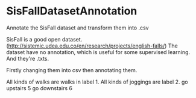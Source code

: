 # SisFallDatasetAnnotation
Annotate the SisFall dataset and transform them into .csv

SisFall is a good open dataset. (http://sistemic.udea.edu.co/en/research/projects/english-falls/)
The dataset have no annotation, which is useful for some supervised learning.
And they're .txts.

Firstly changing them into csv then annotating them.

All kinds of walks are walks in label 1.
All kinds of joggings are label 2.
go upstairs 5
go downstairs 6

